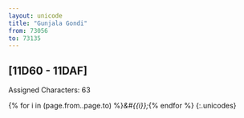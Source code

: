 ```yaml
---
layout: unicode
title: "Gunjala Gondi"
from: 73056
to: 73135
---
```


## 	[11D60 - 11DAF]

Assigned Characters: 63

{% for i in (page.from..page.to) %}<i>&#{{i}};</i>{% endfor %}
{:.unicodes}
